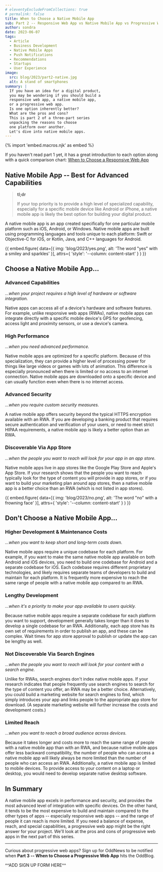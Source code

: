 ```yaml
---
# eleventyExcludeFromCollections: true
# permalink: false
title: When to Choose a Native Mobile App
sub: Part 2 -- Responsive Web App vs Native Mobile App vs Progressive Web App
author: sondra
date: 2023-06-07
tags:
  - Article
  - Business Development
  - Native Mobile Apps
  - Push Notifications
  - Recommendations
  - Startups
  - User Experience
image:
  src: blog/2023/part2-native.jpg
  alt: A stand of smartphones
summary: |
  If you have an idea for a digital product,
  you may be wondering if you should build a
  responsive web app, a native mobile app,
  or a progressive web app.
  Is one option inherently better?
  What are the pros and cons?
  This is part 2 of a three-part series
  unpacking the reasons to choose
  one platform over another.
  Let's dive into native mobile apps.
---
```

{% import 'embed.macros.njk' as embed %}

If you haven't read part 1 yet, it has a great introduction to each option along
with a quick comparison chart: [When to Choose a Responsive Web App](/2023/05/05/when-to-choose-a-responsive-web-app/)

<!-- **Read all three parts to compare app types:**

1. [When to Choose a Responsive Web App](/2023/05/05/when-to-choose-a-responsive-web-app/)
2. [When to Choose a Native Mobile App](/2023/06/07/when-to-choose-a-native-mobile-app/)
3. [When to Choose a Progressive Web App](/2023/07/05/when-to-choose-a-progressive-web-app/) -->

## Native Mobile App -- Best for Advanced Capabilities

> **tl;dr**
>
> If your top priority is to provide a high level of specialized
> capability, especially for a specific mobile device like Android
> or iPhone, a native mobile app is likely the best option for
> building your digital product.

A native mobile app is an app created specifically for one particular mobile
platform such as iOS, Android, or Windows. Native mobile apps are built using
programming languages and tools unique to each platform: Swift or Objective-C
for iOS, or Kotlin, Java, and C++ languages for Android.

{{ embed.figure(
  data=[{
    img: 'blog/2023/yes.png',
    alt: 'The word "yes" with a smiley and sparkles'
  }],
  attrs={
    'style': '--column: content-start'
  }
) }}

## Choose a Native Mobile App…

### Advanced Capabilities
*…when your project requires a high level of hardware or software integration.*

Native apps can access all of a device's hardware and software features. For
example, unlike responsive web apps (RWAs), native mobile apps can integrate
directly with a specific mobile device's GPS for geofencing, access light and
proximity sensors, or use a device's camera.

### High Performance
*…when you need advanced performance.*

Native mobile apps are optimized for a specific platform. Because of this
specialization, they can provide a higher level of processing power for things
like large videos or games with lots of animation. This difference is especially
pronounced when there is limited or no access to an internet connection. Native
mobile apps are downloaded onto a specific device and can usually function even
when there is no internet access.

### Advanced Security
*…when you require custom security measures.*

A native mobile app offers security beyond the typical HTTPS encryption
available with an RWA. If you are developing a banking product that requires
secure authentication and verification of your users, or need to meet strict
HIPAA requirements, a native mobile app is likely a better option than an RWA.

### Discoverable Via App Store
*…when the people you want to reach will look for your app in an app store.*

Native mobile apps live in app stores like the Google Play Store and Apple's App
Store. If your research shows that the people you want to reach typically look
for the type of content you will provide in app stores, or if you want to build
your marketing plan around app stores, then a native mobile app is a better
choice than an RWA (which is not listed in app stores).

{{ embed.figure(
  data=[{
    img: 'blog/2023/no.png',
    alt: 'The word "no" with a frowning face'
  }],
  attrs={
    'style': '--column: content-start'
  }
) }}

## Don't Choose a Native Mobile App…

### Higher Development & Maintenance Costs
*…when you want to keep short and long-term costs down.*

Native mobile apps require a unique codebase for each platform. For example, if
you want to make the same native mobile app available on both Android and iOS
devices, you need to build one codebase for Android and a separate codebase for
iOS. Each codebase requires different proprietary technologies, and likely
requires separate teams of developers to build and maintain for each platform.
It is frequently more expensive to reach the same range of people with a native
mobile app compared to an RWA.

### Lengthy Development
*…when it's a priority to make your app available to users quickly.*

Because native mobile apps require a separate codebase for each platform you
want to support, development generally takes longer than it does to develop a
single codebase for an RWA. Additionally, each app store has its own set of
requirements in order to publish an app, and these can be complex. Wait times
for app store approval to publish or update the app can be lengthy as well.

### Not Discoverable Via Search Engines
*…when the people you want to reach will look for your content with a search engine.*

Unlike for RWAs, search engines don't index native mobile apps. If your research
indicates that people frequently use search engines to search for the type of
content you offer, an RWA may be a better choice. Alternatively, you could build
a marketing website for search engines to find, which simply introduces your app
and links people to the appropriate app store for download. (A separate
marketing website will further increase the costs and development costs.)

### Limited Reach
*…when you want to reach a broad audience across devices.*

Because it takes longer and costs more to reach the same range of people with a
native mobile app than with an RWA, and because native mobile apps offer less
backward compatibility, the number of people who can access a native mobile app
will likely always be more limited than the number of people who can access an
RWA. Additionally, a native mobile app is limited to mobile devices. To provide
access to your content on a laptop or desktop, you would need to develop
separate native desktop software.

## In Summary

A native mobile app excels in performance and security, and provides the most
advanced level of integration with specific devices. On the other hand, it tends
to be the most expensive to build and maintain compared to the other types of
apps -- especially responsive web apps -- and the range of people it can reach
is more limited. If you need a balance of expense, reach, and special
capabilities, a progressive web app might be the right answer for your project.
We'll look at the pros and cons of progressive web apps in the next part of this
series.

---

Curious about progressive web apps? Sign up for OddNews to be notified when
**Part 3 -- When to Choose a Progressive Web App** hits the OddBlog.

^^ADD SIGN UP FORM HERE^^

<!-- Is a **progressive web app** right for your digital project? Read more about
[When to Choose a Progressive Web App](/2023/07/05/when-to-choose-a-progressive-web-app/). -->
